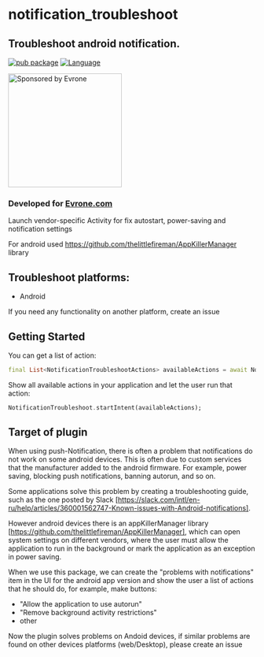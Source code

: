 # notification_troubleshoot

## Troubleshoot android notification.
[![pub package](https://img.shields.io/pub/v/notification_troubleshoot.svg)](https://pub.dev/packages/notification_troubleshoot)
[![Language](https://img.shields.io/badge/language-Dart-blue.svg)](https://dart.dev)

<a href="https://evrone.com/?utm_source=github&utm_campaign=notification_troubleshoot">
  <img src="https://evrone.com/logo/evrone-sponsored-logo.png"
       alt="Sponsored by Evrone" width="231">
</a>

### Developed for [Evrone.com](https://evrone.com/flutter?utm_source=github&utm_campaign=notification_troubleshoot)
Launch vendor-specific Activity for fix autostart, power-saving and notification settings

For android used https://github.com/thelittlefireman/AppKillerManager library

## Troubleshoot platforms:
  * Android

If you need any functionality on another platform, create an issue


## Getting Started

You can get a list of action:
```dart
final List<NotificationTroubleshootActions> availableActions = await NotificationTroubleshoot.availableActions;
```

Show all available actions in your application and let the user run that action:
```dart
NotificationTroubleshoot.startIntent(availableActions);
```

## Target of plugin

When using push-Notification, there is often a problem that notifications do not work on some android devices. This is often due to custom services that the manufacturer added to the android firmware. For example, power saving, blocking push notifications, banning autorun, and so on.

Some applications solve this problem by creating a troubleshooting guide, such as the one posted by Slack [https://slack.com/intl/en-ru/help/articles/360001562747-Known-issues-with-Android-notifications].
    
However android devices there is an appKillerManager library [https://github.com/thelittlefireman/AppKillerManager], which can open system settings on different vendors, where the user must allow the application to run in the background or mark the application as an exception in power saving.

    
When we use this package, we can create the "problems with notifications" item in the UI for the android app version  and show the user a list of actions that he should do, for example, make buttons:
* "Allow the application to use autorun"
* "Remove background activity restrictions"
* other



Now the plugin solves problems on Andoid devices, if similar problems are found on other devices platforms (web/Desktop), please create an issue
